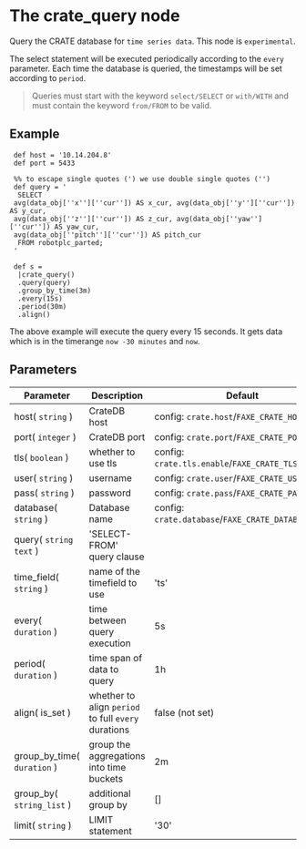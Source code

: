 The crate_query node
=====================

Query the CRATE database for `time series data`. This node is `experimental`.

The select statement will be executed periodically according to the `every` parameter.
Each time the database is queried, the timestamps will be set according to `period`.

> Queries must start with the keyword `select/SELECT` or `with/WITH` and must contain the keyword `from/FROM` to be valid. 

Example
-------
```dfs
 def host = '10.14.204.8'
 def port = 5433 
 
 %% to escape single quotes (') we use double single quotes ('')
 def query = '
  SELECT
 avg(data_obj[''x''][''cur'']) AS x_cur, avg(data_obj[''y''][''cur'']) AS y_cur,
 avg(data_obj[''z''][''cur'']) AS z_cur, avg(data_obj[''yaw''][''cur'']) AS yaw_cur,
 avg(data_obj[''pitch''][''cur'']) AS pitch_cur
  FROM robotplc_parted;
 '

 def s =
  |crate_query()
  .query(query)
  .group_by_time(3m)
  .every(15s)
  .period(30m)
  .align()

```
 
The above example will execute the query every 15 seconds. It gets data which is in the timerange `now -30 minutes` and `now`.

Parameters
----------

| Parameter                   | Description                                         | Default                                            |
|-----------------------------|-----------------------------------------------------|----------------------------------------------------|
| host( `string` )            | CrateDB host                                        | config: `crate.host`/`FAXE_CRATE_HOST`             |
| port( `integer` )           | CrateDB port                                        | config: `crate.port`/`FAXE_CRATE_PORT`             |
| tls( `boolean` )            | whether to use tls                                  | config: `crate.tls.enable`/`FAXE_CRATE_TLS_ENABLE` |
| user( `string` )            | username                                            | config: `crate.user`/`FAXE_CRATE_USER`             |
| pass( `string` )            | password                                            | config: `crate.pass`/`FAXE_CRATE_PASS`             |
| database( `string` )        | Database name                                       | config: `crate.database`/`FAXE_CRATE_DATABASE`     |
| query( `string` `text` )    | 'SELECT-FROM' query clause                          |                                                    |
| time_field( `string` )      | name of the timefield to use                        | 'ts'                                               |
| every( `duration` )         | time between query execution                        | 5s                                                 |
| period( `duration` )        | time span of data to query                          | 1h                                                 |
| align( is_set )             | whether to align `period` to full `every` durations | false (not set)                                    |
| group_by_time( `duration` ) | group the aggregations into time buckets            | 2m                                                 |
| group_by( `string_list` )   | additional group by                                 | []                                                 |
| limit( `string` )           | LIMIT statement                                     | '30'                                               |
